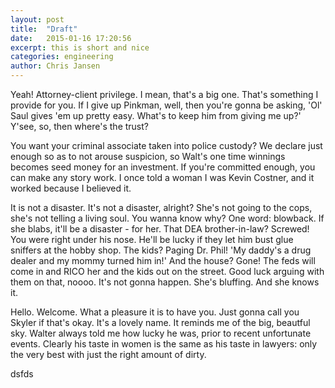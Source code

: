 ```yaml
---
layout: post
title:  "Draft"
date:   2015-01-16 17:20:56
excerpt: this is short and nice
categories: engineering
author: Chris Jansen
---
```

Yeah! Attorney-client privilege. I mean, that's a big one. That's something I provide for you. If I give up Pinkman, well, then you're gonna be asking, 'Ol' Saul gives 'em up pretty easy. What's to keep him from giving me up?' Y'see, so, then where's the trust?

You want your criminal associate taken into police custody? We declare just enough so as to not arouse suspicion, so Walt's one time winnings becomes seed money for an investment. If you're committed enough, you can make any story work. I once told a woman I was Kevin Costner, and it worked because I believed it.

It is not a disaster. It's not a disaster, alright? She's not going to the cops, she's not telling a living soul. You wanna know why? One word: blowback. If she blabs, it'll be a disaster - for her. That DEA brother-in-law? Screwed! You were right under his nose. He'll be lucky if they let him bust glue sniffers at the hobby shop. The kids? Paging Dr. Phil! 'My daddy's a drug dealer and my mommy turned him in!' And the house? Gone! The feds will come in and RICO her and the kids out on the street. Good luck arguing with them on that, noooo. It's not gonna happen. She's bluffing. And she knows it.

Hello. Welcome. What a pleasure it is to have you. Just gonna call you Skyler if that's okay. It's a lovely name. It reminds me of the big, beautful sky. Walter always told me how lucky he was, prior to recent unfortunate events. Clearly his taste in women is the same as his taste in lawyers: only the very best with just the right amount of dirty.

dsfds
